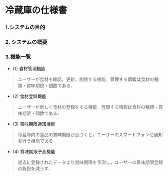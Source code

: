 # 冷蔵庫の仕様書

### 1.システムの目的
### 2. システムの概要
### 3.機能一覧
- (1) 食材管理機能
> ユーザーが食材を確認，更新，削除する機能．管理する情報は食材の種類・賞味期限・個数である．
- (2) 食材登録機能
> ユーザーが新しく食材の登録をする機能．登録する情報は食材の種類・賞味期限・個数である．
- (3) 賞味期限通知機能
> 冷蔵庫内の食品の賞味期限が近づくと，ユーザーのスマートフォンに通知を行う機能である．
- (4) 賞味期限予測機能
> 過去に登録されたデータより賞味期限を予測し，ユーザーの賞味期限登録の負担を減らす．